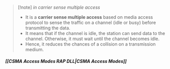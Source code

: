 >[!note] *in carrier sense multiple access*
>- It is a **carrier sense multiple access** based on media access protocol to sense the traffic on a channel (idle or busy) before transmitting the data.
>- It means that if the channel is idle, the station can send data to the channel. Otherwise, it must wait until the channel becomes idle.
>- Hence, it reduces the chances of a collision on a transmission medium.
#### *[[CSMA Access Modes RAP DLL|CSMA Access Modes]]*

